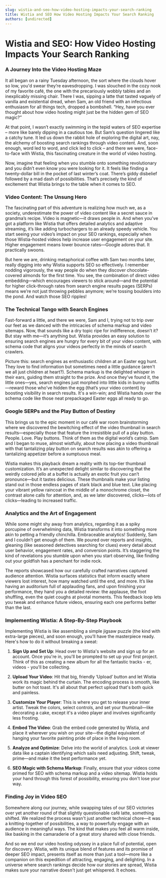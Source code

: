 ```yaml
---
slug: wistia-and-seo-how-video-hosting-impacts-your-search-ranking
title: Wistia and SEO How Video Hosting Impacts Your Search Ranking
authors: [undirected]
---
```



# Wistia and SEO: How Video Hosting Impacts Your Search Ranking  

### A Journey Into the Video Hosting Maze  

It all began on a rainy Tuesday afternoon, the sort where the clouds hover so low, you'd swear they’re eavesdropping. I was slouched in the cozy nook of my favorite café, the one with the precariously wobbly tables and an inexplicably missing chair. There I was, sipping a latte that tasted vaguely of vanilla and existential dread, when Sam, an old friend with an infectious enthusiasm for all things tech, dropped a bombshell. “Hey, have you ever thought about how video hosting might just be the hidden gem of SEO magic?”  

At that point, I wasn’t exactly swimming in the tepid waters of SEO expertise – more like barely dipping in a cautious toe. But Sam’s question lingered like a catchy tune. It led us down the rabbit hole of exploring the digital art, nay, the alchemy of boosting search rankings through video content. And, soon enough, word led to word, and click led to click – and there we were, face-to-face with Wistia, this fascinating creature in the world of video hosting. 

Now, imagine that feeling when you stumble onto something revolutionary and you didn’t even know you were looking for it. It feels like finding a twenty-dollar bill in the pocket of last winter’s coat. There’s giddy disbelief followed by a mad dash of possibilities. That’s precisely the kind of excitement that Wistia brings to the table when it comes to SEO.

### Video Content: The Unsung Hero  

The fascinating part of this adventure is realizing how much we, as a society, underestimate the power of video content like a secret sauce in grandma’s recipe. Video is magnetic—it draws people in. And when you've got a platform like Wistia that offers detailed analytics and adaptive streaming, it’s like adding turbochargers to an already speedy vehicle. You start seeing your video’s impact on your SEO rankings, especially when those Wistia-hosted videos help increase user engagement on your site. Higher engagement means lower bounce rates—Google adores that. It practically swoons.  

But here we are, drinking metaphorical coffee with Sam two months later, really digging into why Wistia supports SEO so effectively. I remember nodding vigorously, the way people do when they discover chocolate-covered almonds for the first time. You see, the combination of direct video embedding—which encourages viewers to stick around—and the potential for higher click-through rates from search engine results pages (SERPs) means we’re not just throwing pebbles anymore; we’re tossing boulders into the pond. And watch those SEO ripples!  

### The Technical Tango with Search Engines  

Fast-forward a little, and there we were, Sam and I, trying not to trip over our feet as we danced with the intricacies of schema markup and video sitemaps. Now, that sounds like a dry topic ripe for indifference, doesn’t it? But stay with me—it’s anything but. Wistia provides an easy solution to ensuring search engines are hungry for every bit of your video content, with schema code that aligns your videos perfectly in the minds of search crawlers.  

Picture this: search engines as enthusiastic children at an Easter egg hunt. They love to find information but sometimes need a little guidance (aren't we all just children at heart?). Schema markup is the delighted whisper in their ears, guiding them straight to the prize. And once they’ve found it, the little ones—yes, search engines just morphed into little kids in bunny outfits—reward those who’ve hidden the egg (that’s your video content) by boosting visibility in search results. It's a win-win; and Wistia hands over the schema code like those neat prepackaged Easter eggs all ready to go.

### Google SERPs and the Play Button of Destiny  

This brings us to the epic moment in our café war room brainstorming where we discovered the bewitching effect of the video thumbnail in search results—especially those that feature the irresistible pull of a play button. People. Love. Play buttons. Think of them as the digital world’s catnip. Sam and I began to muse, almost wistfully, about how placing a video thumbnail with that tantalizing play button on search results was akin to offering a tantalizing appetizer before a sumptuous meal.

Wistia makes this playback dream a reality with its top-tier thumbnail customization. It’s an unexpected delight similar to discovering that the weirdly colored jello at a buffet is actually an exotic fruit you can’t pronounce—but it tastes delicious. These thumbnails make your listing stand out in those endless pages of stark black and blue text. Like placing your vibrant yellow raincoat in the middle of a monochrome closet, the contrast alone calls for attention, and, as we later discovered, clicks—lots of clicks—leading to increased traffic.

### Analytics and the Art of Engagement  

While some might shy away from analytics, regarding it as a spiky porcupine of overwhelming data, Wistia transforms it into something more akin to petting a friendly chinchilla. Embraceable analytics! Suddenly, Sam and I couldn’t get enough of them. We poured over reports and insights, gleaning (like seasoned detectives searching for clues) every detail about user behavior, engagement rates, and conversion points. It’s staggering the kind of revelations you stumble upon when you start observing, like finding out your goldfish has a penchant for indie rock.

The reports showcased how our carefully crafted narratives captured audience attention. Wistia surfaces statistics that inform exactly where viewers lost interest, how many watched until the end, and more. It’s like having an auditorium full of applauding fans, and upon finishing your performance, they hand you a detailed review: the applause, the foot shuffling, even the quiet coughs at pivotal moments. This feedback loop lets you tweak and enhance future videos, ensuring each one performs better than the last.

### Implementing Wistia: A Step-By-Step Playbook

Implementing Wistia is like assembling a simple jigsaw puzzle (the kind with extra-large pieces), and soon enough, you’ll have the masterpiece ready. Here's how to do it without breaking a sweat:  

1. **Sign Up and Set Up**: Head over to Wistia's website and sign up for an account. Once you're in, you'll be prompted to set up your first project. Think of this as creating a new album for all the fantastic tracks - er, videos - you'll be collecting.

2. **Upload Your Video**: Hit that big, friendly ‘Upload’ button and let Wistia work its magic behind the curtain. The encoding process is smooth, like butter on hot toast. It's all about that perfect upload that's both quick and painless.

3. **Customize Your Player**: This is where you get to release your inner artist. Tweak the colors, select controls, and set your thumbnail—like decorating a cake, except it's a video player and involves significantly less frosting.

4. **Embed The Video**: Grab the embed code generated by Wistia, and place it wherever you wish on your site—the digital equivalent of hanging your favorite painting pride of place in the living room.

5. **Analyze and Optimize**: Delve into the world of analytics. Look at viewer data like a captain identifying which sails need adjusting. Shift, tweak, prime—and make it the best performance yet.

6. **SEO Magic with Schema Markup**: Finally, ensure that your videos come primed for SEO with schema markup and a video sitemap. Wistia holds your hand through this forest of possibility, ensuring you don't lose your way.

### Finding Joy in Video SEO  

Somewhere along our journey, while swapping tales of our SEO victories over yet another round of that slightly questionable café latte, something shifted. We realized the process wasn't just another technical chore—it was a knitting-together of possibilities, a way to powerfully engage with an audience in meaningful ways. The kind that makes you feel all warm inside, like basking in the camaraderie of a great story shared with close friends.

And so we end our video hosting odyssey in a place full of potential, open for discovery. Wistia, with its unique blend of features and its promise of deeper SEO impact, presents itself as more than just a tool—more like a companion on this expedition of attracting, engaging, and delighting. In a universe where search rankings decide how our stories are spread, Wistia makes sure your narrative doesn't just get whispered. It echoes.